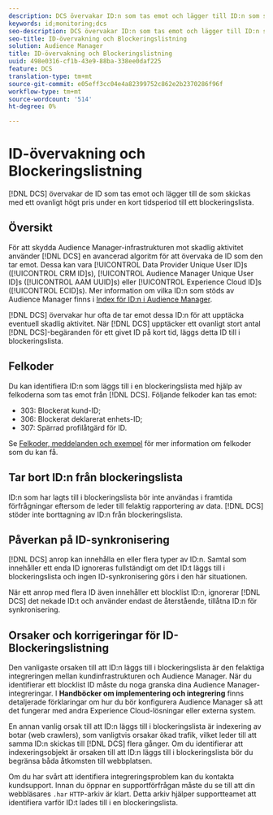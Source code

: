 ```yaml
---
description: DCS övervakar ID:n som tas emot och lägger till ID:n som skickas med en ovanligt hög hastighet under en kort tidsperiod till blockeringslista.
keywords: id;monitoring;dcs
seo-description: DCS övervakar ID:n som tas emot och lägger till ID:n som skickas med en ovanligt hög hastighet under en kort tidsperiod till blockeringslista.
seo-title: ID-övervakning och Blockeringslistning
solution: Audience Manager
title: ID-övervakning och Blockeringslistning
uuid: 498e0316-cf1b-43e9-88ba-338ee0daf225
feature: DCS
translation-type: tm+mt
source-git-commit: e05eff3cc04e4a82399752c862e2b2370286f96f
workflow-type: tm+mt
source-wordcount: '514'
ht-degree: 0%

---
```



# ID-övervakning och Blockeringslistning

[!DNL DCS] övervakar de ID som tas emot och lägger till de som skickas med ett ovanligt högt pris under en kort tidsperiod till ett blockeringslista.

## Översikt

För att skydda Audience Manager-infrastrukturen mot skadlig aktivitet använder [!DNL DCS] en avancerad algoritm för att övervaka de ID som den tar emot. Dessa kan vara [!UICONTROL Data Provider Unique User ID]s ([!UICONTROL CRM ID]s), [!UICONTROL Audience Manager Unique User ID]s ([!UICONTROL AAM UUID]s) eller [!UICONTROL Experience Cloud ID]s ([!UICONTROL ECID]s). Mer information om vilka ID:n som stöds av Audience Manager finns i [Index för ID:n i Audience Manager](../../../reference/ids-in-aam.md).

[!DNL DCS] övervakar hur ofta de tar emot dessa ID:n för att upptäcka eventuell skadlig aktivitet. När [!DNL DCS] upptäcker ett ovanligt stort antal [!DNL DCS]-begäranden för ett givet ID på kort tid, läggs detta ID till i blockeringslista.

## Felkoder

Du kan identifiera ID:n som läggs till i en blockeringslista med hjälp av felkoderna som tas emot från [!DNL DCS]. Följande felkoder kan tas emot:

* 303: Blockerat kund-ID;
* 306: Blockerat deklarerat enhets-ID;
* 307: Spärrad profilåtgärd för ID.

Se [Felkoder, meddelanden och exempel](dcs-error-codes.md) för mer information om felkoder som du kan få.

## Tar bort ID:n från blockeringslista

ID:n som har lagts till i blockeringslista bör inte användas i framtida förfrågningar eftersom de leder till felaktig rapportering av data. [!DNL DCS] stöder inte borttagning av ID:n från blockeringslista.

## Påverkan på ID-synkronisering

[!DNL DCS] anrop kan innehålla en eller flera typer av ID:n. Samtal som innehåller ett enda ID ignoreras fullständigt om det ID:t läggs till i blockeringslista och ingen ID-synkronisering görs i den här situationen.

När ett anrop med flera ID även innehåller ett blocklist ID:n, ignorerar [!DNL DCS] det nekade ID:t och använder endast de återstående, tillåtna ID:n för synkronisering.

## Orsaker och korrigeringar för ID-Blockeringslistning

Den vanligaste orsaken till att ID:n läggs till i blockeringslista är den felaktiga integreringen mellan kundinfrastrukturen och Audience Manager. När du identifierar ett blocklist ID måste du noga granska dina Audience Manager-integreringar. I **Handböcker om implementering och integrering** finns detaljerade förklaringar om hur du bör konfigurera Audience Manager så att det fungerar med andra Experience Cloud-lösningar eller externa system.

En annan vanlig orsak till att ID:n läggs till i blockeringslista är indexering av botar (web crawlers), som vanligtvis orsakar ökad trafik, vilket leder till att samma ID:n skickas till [!DNL DCS] flera gånger. Om du identifierar att indexeringsobjekt är orsaken till att ID:n läggs till i blockeringslista bör du begränsa båda åtkomsten till webbplatsen.

Om du har svårt att identifiera integreringsproblem kan du kontakta kundsupport. Innan du öppnar en supportförfrågan måste du se till att din webbläsares `.har` `HTTP`-arkiv är klart. Detta arkiv hjälper supportteamet att identifiera varför ID:t lades till i en blockeringslista.